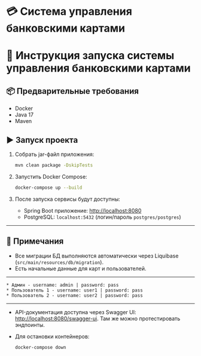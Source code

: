 #  💳 Система управления банковскими картами

# 🚀 Инструкция запуска системы управления банковскими картами

## 📦 Предварительные требования

* Docker
* Java 17
* Maven

## ▶️ Запуск проекта

1. Собрать jar-файл приложения:

   ```bash
   mvn clean package -DskipTests
   ```

2. Запустить Docker Compose:

   ```bash
   docker-compose up --build
   ```

3. После запуска сервисы будут доступны:

    * Spring Boot приложение: [http://localhost:8080](http://localhost:8080)
    * PostgreSQL: `localhost:5432` (логин/пароль `postgres/postgres`)

---

## 🧾 Примечания

* Все миграции БД выполняются автоматически через Liquibase (`src/main/resources/db/migration`).
* Есть начальные данные для карт и пользователей.
---
    * Админ - username: admin | password: pass
    * Пользователь 1 - username: user1 | password: pass
    * Пользователь 2 - username: user2 | password: pass
---
* API-документация доступна через Swagger UI: [http://localhost:8080/swagger-ui](http://localhost:8080/swagger-ui). Там же можно протестировать эндпоинты.
* Для остановки контейнеров:

  ```bash
  docker-compose down
  ```

